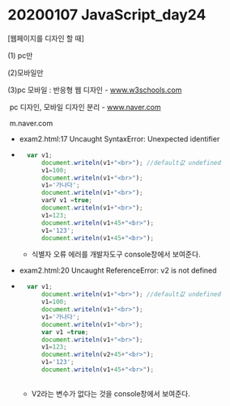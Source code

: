 # 20200107 JavaScript_day24

[웹페이지를 디자인 할 때]



(1) pc만

(2)모바일만

(3)pc 모바일 : 반응형 웹 디자인 - www.w3schools.com

​						pc 디자인, 모바일 디자인 분리 - www.naver.com

​																			m.naver.com



- exam2.html:17 Uncaught SyntaxError: Unexpected identifier

- ```javascript
  	var v1;
  		document.writeln(v1+"<br>"); //default값 undefined
  		v1=100;
  		document.writeln(v1+"<br>");
  		v1='가나다';
  		document.writeln(v1+"<br>");
  		varV v1 =true;
  		document.writeln(v1+"<br>");
  		v1=123;
  		document.writeln(v1+45+"<br>");
  		v1='123';
  		document.writeln(v1+45+"<br>");
  ```

  - 식별자 오류 에러를 개발자도구 console창에서 보여준다.

- exam2.html:20 Uncaught ReferenceError: v2 is not defined

- ```javascript
  	var v1;
  		document.writeln(v1+"<br>"); //default값 undefined
  		v1=100;
  		document.writeln(v1+"<br>");
  		v1='가나다';
  		document.writeln(v1+"<br>");
  		var v1 =true;
  		document.writeln(v1+"<br>");
  		v1=123;
  		document.writeln(v2+45+"<br>");
  		v1='123';
  		document.writeln(v1+45+"<br>");
  		
  ```

  - V2라는 변수가 없다는 것을 console창에서 보여준다.





